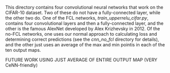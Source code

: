 This directory contains four convolutional neural networks that work on the CIFAR-10 
dataset.  Two of these do not have a fully-connected layer, while the other two do.
One of the FCL networks, *train_upperrelu_cifar.py*, contains four convolutional 
layers and then a fully-connected layer, and the other is the famous AlexNet
developed by Alex Krizhevsky in 2012. Of the no-FCL networks, one uses our normal 
approach to calculating loss and determining correct predictions (see the *cnn_no_fcl*
directory for details), and the other just uses an average of the max and min pointis
in each of the ten output maps.

FUTURE WORK USING JUST AVERAGE OF ENTIRE OUTPUT MAP (VERY CeNN-friendly)
